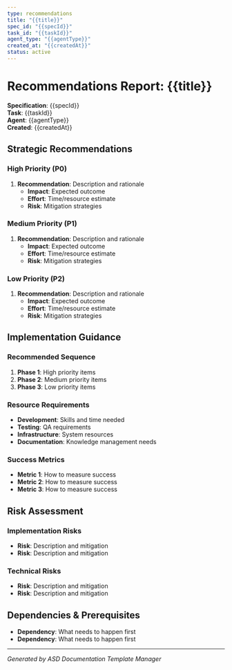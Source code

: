 ```yaml
---
type: recommendations
title: "{{title}}"
spec_id: "{{specId}}"
task_id: "{{taskId}}"
agent_type: "{{agentType}}"
created_at: "{{createdAt}}"
status: active
---
```


# Recommendations Report: {{title}}

**Specification**: {{specId}}  
**Task**: {{taskId}}  
**Agent**: {{agentType}}  
**Created**: {{createdAt}}

## Strategic Recommendations

### High Priority (P0)
1. **Recommendation**: Description and rationale
   - **Impact**: Expected outcome
   - **Effort**: Time/resource estimate  
   - **Risk**: Mitigation strategies

### Medium Priority (P1)
1. **Recommendation**: Description and rationale
   - **Impact**: Expected outcome
   - **Effort**: Time/resource estimate
   - **Risk**: Mitigation strategies

### Low Priority (P2)  
1. **Recommendation**: Description and rationale
   - **Impact**: Expected outcome
   - **Effort**: Time/resource estimate
   - **Risk**: Mitigation strategies

## Implementation Guidance

### Recommended Sequence
1. **Phase 1**: High priority items
2. **Phase 2**: Medium priority items
3. **Phase 3**: Low priority items

### Resource Requirements
- **Development**: Skills and time needed
- **Testing**: QA requirements
- **Infrastructure**: System resources
- **Documentation**: Knowledge management needs

### Success Metrics
- **Metric 1**: How to measure success
- **Metric 2**: How to measure success
- **Metric 3**: How to measure success

## Risk Assessment

### Implementation Risks
- **Risk**: Description and mitigation
- **Risk**: Description and mitigation

### Technical Risks  
- **Risk**: Description and mitigation
- **Risk**: Description and mitigation

## Dependencies & Prerequisites

- **Dependency**: What needs to happen first
- **Dependency**: What needs to happen first

---
*Generated by ASD Documentation Template Manager*
